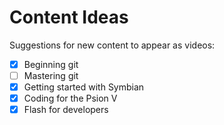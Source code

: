 # Content Ideas

Suggestions for new content to appear as videos:

- [x] Beginning git
- [ ] Mastering git
- [x] Getting started with Symbian
- [x] Coding for the Psion V
- [x] Flash for developers
